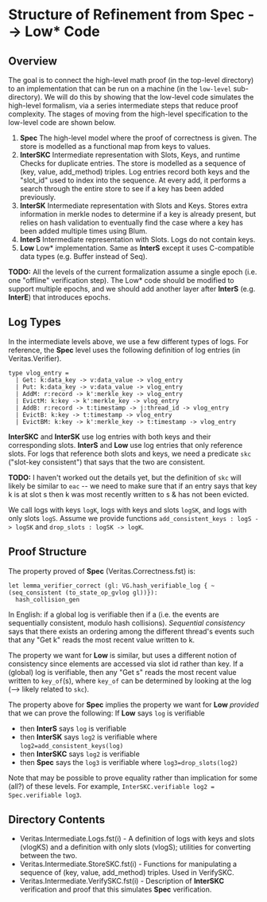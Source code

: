 # Structure of Refinement from Spec --> Low* Code

## Overview

The goal is to connect the high-level math proof (in the top-level directory) to an implementation that can be run on a machine (in the `low-level` sub-directory). We will do this by showing that the low-level code simulates the high-level formalism, via a series intermediate steps that reduce proof complexity. The stages of moving from the high-level specification to the low-level code are shown below.
1. **Spec** The high-level model where the proof of correctness is given. The store is modelled as a functional map from keys to values.
2. **InterSKC** Intermediate representation with Slots, Keys, and runtime Checks for duplicate entries. The store is modelled as a sequence of (key, value, add_method) triples. Log entries record both keys and the "slot_id" used to index into the sequence. At every add, it performs a search through the entire store to see if a key has been added previously.
3. **InterSK** Intermediate representation with Slots and Keys. Stores extra information in merkle nodes to determine if a key is already present, but relies on hash validation to eventually find the case where a key has been added multiple times using Blum.
4. **InterS** Intermediate representation with Slots. Logs do not contain keys.
5. **Low**  Low* implementation. Same as **InterS** except it uses C-compatible data types (e.g. Buffer instead of Seq).

**TODO:** All the levels of the current formalization assume a single epoch (i.e. one "offline" verification step). The Low* code should be modified to support multiple epochs, and we should add another layer after **InterS** (e.g. **InterE**) that introduces epochs.

## Log Types

In the intermediate levels above, we use a few different types of logs. For reference, the **Spec** level uses the following definition of log entries (in Veritas.Verifier).
```
type vlog_entry =
  | Get: k:data_key -> v:data_value -> vlog_entry
  | Put: k:data_key -> v:data_value -> vlog_entry
  | AddM: r:record -> k':merkle_key -> vlog_entry
  | EvictM: k:key -> k':merkle_key -> vlog_entry
  | AddB: r:record -> t:timestamp -> j:thread_id -> vlog_entry
  | EvictB: k:key -> t:timestamp -> vlog_entry
  | EvictBM: k:key -> k':merkle_key -> t:timestamp -> vlog_entry
```
**InterSKC** and **InterSK** use log entries with both keys and their corresponding slots. **InterS** and **Low** use log entries that only reference slots. For logs that reference both slots and keys, we need a predicate `skc` ("slot-key consistent") that says that the two are consistent.

**TODO:** I haven't worked out the details yet, but the definition of `skc` will likely be similar to `eac` -- we need to make sure that if an entry says that key k is at slot s then k was most recently written to s & has not been evicted.

We call logs with keys `logK`, logs with keys and slots `logSK`, and logs with only slots `logS`. Assume we provide functions `add_consistent_keys : logS -> logSK` and `drop_slots : logSK -> logK`.

## Proof Structure

The property proved of **Spec** (Veritas.Correctness.fst) is:
```
let lemma_verifier_correct (gl: VG.hash_verifiable_log { ~ (seq_consistent (to_state_op_gvlog gl))}):
  hash_collision_gen
```
In English: if a global log is verifiable then if a (i.e. the events are sequentially consistent, modulo hash collisions). *Sequential consistency* says that there exists an ordering among the different thread's events such that any "Get k" reads the most recent value written to k.

The property we want for **Low** is similar, but uses a different notion of consistency since elements are accessed via slot id rather than key. If a (global) log is verifiable, then any "Get s" reads the most recent value written to `key_of`(s), where `key_of` can be determined by looking at the log (--> likely related to `skc`).

The property above for **Spec** implies the property we want for **Low** *provided* that we can prove the following: If **Low** says `log` is verifiable
* then **InterS** says `log` is verifiable
* then **InterSK** says `log2` is verifiable where `log2=add_consistent_keys(log)`
* then **InterSKC** says `log2` is verifiable
* then **Spec** says the `log3` is verifiable where `log3=drop_slots(log2)`

Note that may be possible to prove equality rather than implication for some (all?) of these levels. For example, `InterSKC.verifiable log2 = Spec.verifiable log3`.

## Directory Contents

* Veritas.Intermediate.Logs.fst(i) - A definition of logs with keys and slots (vlogKS) and a definition with only slots (vlogS); utilities for converting between the two.
* Veritas.Intermediate.StoreSKC.fst(i) - Functions for manipulating a sequence of (key, value, add_method) triples. Used in VerifySKC.
* Veritas.Intermediate.VerifySKC.fst(i) - Description of **InterSKC** verification and proof that this simulates **Spec** verification.
